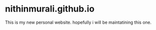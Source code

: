 # nithinmurali.github.io
This is my new personal website. hopefully i will be maintatining this one.
